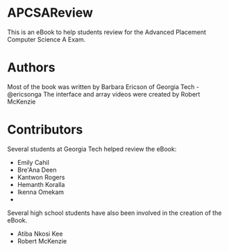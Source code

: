 # APCSAReview
This is an eBook to help students review for the Advanced Placement Computer Science A Exam.

# Authors
Most of the book was written by Barbara Ericson of Georgia Tech - @ericsonga
The interface and array videos were created by Robert McKenzie

# Contributors
Several students at Georgia Tech helped review the eBook: 
* Emily Cahil
* Bre'Ana Deen
* Kantwon Rogers
* Hemanth Koralla
* Ikenna Omekam
* 
Several high school students have also been involved in the creation of the eBook.
* Atiba Nkosi Kee
* Robert McKenzie
